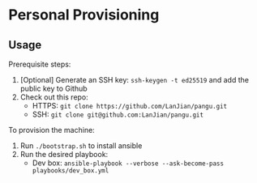 # Personal Provisioning

## Usage

Prerequisite steps:
1. [Optional] Generate an SSH key: `ssh-keygen -t ed25519` and add the public key to Github
2. Check out this repo:
    * HTTPS: `git clone https://github.com/LanJian/pangu.git`
    * SSH: `git clone git@github.com:LanJian/pangu.git`

To provision the machine:
1. Run `./bootstrap.sh` to install ansible
2. Run the desired playbook:
    * Dev box: `ansible-playbook --verbose --ask-become-pass playbooks/dev_box.yml`
